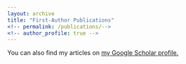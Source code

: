 ```yaml
---
layout: archive
title: "First-Author Publications"
<!-- permalink: /publications/-->
<!-- author_profile: true -->
---
```


<!--{% if author.googlescholar %} -->
  You can also find my articles on <u><a href="{{https://scholar.google.com/citations?user=3ubVhAMAAAAJ&hl=en}}">my Google Scholar profile</a>.</u>
<!--{% endif %}-->

<!--
{% include base_path %}

{% for post in site.publications reversed %}
  {% include archive-single.html %}
{% endfor %}
-->
